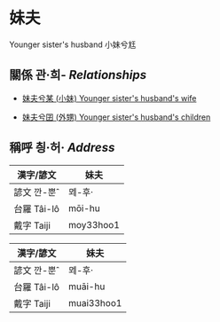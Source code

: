 # 妹夫
Younger sister's husband
小妹兮尪

## 關係 관·희- _Relationships_

- [妹夫兮某 (小妹) Younger sister's husband's wife](member7.md)

- [妹夫兮囝 (外甥) Younger sister's husband's children](member25.md)



## 稱呼 칑·허· _Address_

漢字/諺文 | 妹夫
--- | ---
諺文 깐-뿐ˆ | ᄆᆀ-후·
台羅 Tâi-lô | mōi-hu
戴字 Taiji | moy33hoo1


漢字/諺文 | 妹夫
--- | ---
諺文 깐-뿐ˆ | ᄆᆀ-후·
台羅 Tâi-lô | muāi-hu
戴字 Taiji | muai33hoo1


